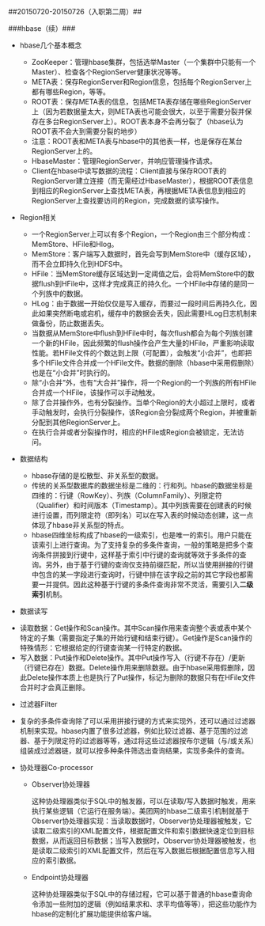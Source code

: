 ##20150720-20150726（入职第二周）##

###hbase（续）###

- hbase几个基本概念
	+ ZooKeeper：管理hbase集群，包括选举Master（一个集群中只能有一个Master）、检查各个RegionServer健康状况等等。
	+ META表：保存RegionServer和Region信息，包括每个RegionServer上都有哪些Region，等等。
	+ ROOT表：保存META表的信息，包括META表存储在哪些RegionServer上（因为若数据量太大，则META表也可能会很大，以至于需要分裂并保存在多台RegionServer上）。ROOT表本身不会再分裂了（hbase认为ROOT表不会大到需要分裂的地步）
	+ 注意：ROOT表和META表与hbase中的其他表一样，也是保存在某台RegionServer上的。
	+ HbaseMaster：管理RegionServer，并响应管理操作请求。
	+ Client在hbase中读写数据的流程：Client直接与保存ROOT表的RegionServer建立连接（而无需经过HbaseMaster），根据ROOT表信息到相应的RegionServer上查找META表，再根据META表信息到相应的RegionServer上查找要访问的Region，完成数据的读写操作。

- Region相关
	+ 一个RegionServer上可以有多个Region，一个Region由三个部分构成：MemStore、HFile和Hlog。
	+ MemStore：客户端写入数据时，首先会写到MemStore中（缓存区域），而不会立即持久化到HDFS中。
	+ HFile：当MemStore缓存区域达到一定阈值之后，会将MemStore中的数据flush到HFile中，这样才完成真正的持久化。一个HFile中存储的是同一个列族中的数据。
	+ HLog：由于数据一开始仅仅是写入缓存，而要过一段时间后再持久化，因此如果突然断电或宕机，缓存中的数据会丢失，因此需要HLog日志机制来做备份，防止数据丢失。
	+ 当数据从MemStore中flush到HFile中时，每次flush都会为每个列族创建一个新的HFile，因此频繁的flush操作会产生大量的HFile，严重影响读取性能。若HFile文件的个数达到上限（可配置），会触发“小合并”，也即把多个HFile文件合并成一个HFile文件。数据的删除（hbase中采用假删除）也是在“小合并”时执行的。
	+ 除“小合并”外，也有“大合并”操作，将一个Region的一个列族的所有HFile合并成一个HFile，该操作可以手动触发。
	+ 除了合并操作外，也有分裂操作。当单个Region的大小超过上限时，或者手动触发时，会执行分裂操作，该Region会分裂成两个Region，并被重新分配到其他RegionServer上。
	+ 在执行合并或者分裂操作时，相应的HFile或Region会被锁定，无法访问。

- 数据结构
	+ hbase存储的是松散型、非关系型的数据。
	+ 传统的关系型数据库的数据坐标是二维的：行和列。hbase的数据坐标是四维的：行键（RowKey）、列族（ColumnFamily）、列限定符（Qualifier）和时间版本（Timestamp）。其中列族需要在创建表的时候进行设置，而列限定符（即列名）可以在写入表的时候动态创建，这一点体现了hbase非关系型的特点。
	+ hbase四维坐标构成了hbase的一级索引，也是唯一的索引。用户只能在该索引上进行查询。为了支持复杂的多条件查询，一般的策略是把多个查询条件拼接到行键中，这样基于索引中行键的查询就等效于多条件的查询。另外，由于基于行键的查询仅支持前缀匹配，所以当使用拼接的行键中包含的某一字段进行查询时，行键中排在该字段之前的其它字段也都需要一并提供。因此这种基于行键的多条件查询非常不灵活，需要引入**二级索引**机制。

- 数据读写
 + 读取数据：Get操作和Scan操作。其中Scan操作用来查询整个表或表中某个特定的子集（需要指定子集的开始行键和结束行键）。Get操作是Scan操作的特殊情形：它根据给定的行键查询某一行特定的数据。
 + 写入数据：Put操作和Delete操作。其中Put操作写入（行键不存在）/更新（行键已存在）数据。Delete操作用来删除数据。由于hbase采用假删除，因此Delete操作本质上也是执行了Put操作，标记为删除的数据只有在HFile文件合并时才会真正删除。

- 过滤器Filter
 + 复杂的多条件查询除了可以采用拼接行键的方式来实现外，还可以通过过滤器机制来实现。hbase内置了很多过滤器，例如比较过滤器、基于范围的过滤器、基于列限定符的过滤器等等，通过将这些过滤器按布尔逻辑（与/或关系）组装成过滤器链，就可以按多种条件筛选出查询结果，实现多条件的查询。

- 协处理器Co-processor
	- Observer协处理器
			
		这种协处理器类似于SQL中的触发器，可以在读取/写入数据时触发，用来执行某些逻辑（它运行在服务端）。美团网的hbase二级索引机制就基于Observer协处理器实现：当读取数据时，Observer协处理器被触发，它读取二级索引的XML配置文件，根据配置文件和索引数据快速定位到目标数据，从而返回目标数据；当写入数据时，Observer协处理器被触发，也是读取二级索引的XML配置文件，然后在写入数据后根据配置信息写入相应的索引数据。
		
	- Endpoint协处理器
	
		这种协处理器类似于SQL中的存储过程，它可以基于普通的hbase查询命令添加一些附加的逻辑（例如结果求和、求平均值等等），把这些功能作为hbase的定制化扩展功能提供给客户端。